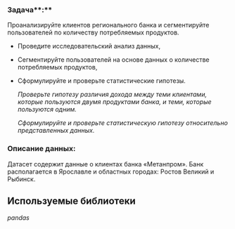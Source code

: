 ### Задача**:**

Проанализируйте клиентов регионального банка и сегментируйте пользователей по количеству потребляемых продуктов.

- Проведите исследовательский анализ данных,
- Сегментируйте пользователей на основе данных о количестве потребляемых продуктов,
- Сформулируйте и проверьте статистические гипотезы.
    
    *Проверьте гипотезу различия дохода между теми клиентами, которые пользуются двумя продуктами банка, и теми, которые пользуются одним.*
    
    *Сформулируйте и проверьте статистическую гипотезу относительно представленных данных.*
    

### **Описание данных:**

Датасет содержит данные о клиентах банка «Метанпром». Банк располагается в Ярославле и областных городах: Ростов Великий и Рыбинск.

## Используемые библиотеки
*pandas*

